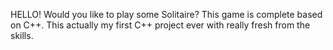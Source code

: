 HELLO!
Would you like to play some Solitaire? This game is complete based on C++.
This actually my first C++ project ever with really fresh from the skills. 
